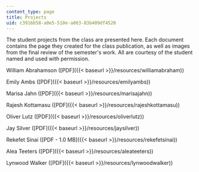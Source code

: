```yaml
---
content_type: page
title: Projects
uid: c3916b58-a0e5-510e-a063-83b409df4520
---
```


The student projects from the class are presented here. Each document contains the page they created for the class publication, as well as images from the final review of the semester's work. All are courtesy of the student named and used with permission.

William Abrahamson ([PDF]({{< baseurl >}}/resources/williamabraham))

Emily Ambs ([PDF]({{< baseurl >}}/resources/emilyambs))

Marisa Jahn ([PDF]({{< baseurl >}}/resources/marisajahn))

Rajesh Kottamasu ([PDF]({{< baseurl >}}/resources/rajeshkottamasu))

Oliver Lutz ([PDF]({{< baseurl >}}/resources/oliverlutz))

Jay Silver ([PDF]({{< baseurl >}}/resources/jaysilver))

Rekefet Sinai ([PDF - 1.0 MB]({{< baseurl >}}/resources/rekefetsinai))

Alea Teeters ([PDF]({{< baseurl >}}/resources/aleateeters))

Lynwood Walker ([PDF]({{< baseurl >}}/resources/lynwoodwalker))